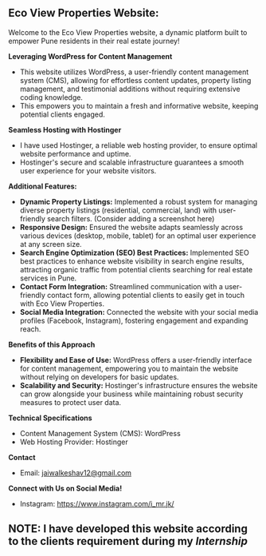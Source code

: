 ## Eco View Properties Website:

Welcome to the Eco View Properties website, a dynamic platform built to empower Pune residents in their real estate journey! 

**Leveraging WordPress for Content Management**

* This website utilizes WordPress, a user-friendly content management system (CMS), allowing for effortless content updates, property listing management, and testimonial additions without requiring extensive coding knowledge.
* This empowers you to maintain a fresh and informative website, keeping potential clients engaged.

**Seamless Hosting with Hostinger**

* I have used Hostinger, a reliable web hosting provider, to ensure optimal website performance and uptime. 
* Hostinger's secure and scalable infrastructure guarantees a smooth user experience for your website visitors.

**Additional Features:**

* **Dynamic Property Listings:** Implemented a robust system for managing diverse property listings (residential, commercial, land) with user-friendly search filters. (Consider adding a screenshot here)
* **Responsive Design:** Ensured the website adapts seamlessly across various devices (desktop, mobile, tablet) for an optimal user experience at any screen size.
* **Search Engine Optimization (SEO) Best Practices:** Implemented SEO best practices to enhance website visibility in search engine results, attracting organic traffic from potential clients searching for real estate services in Pune.
* **Contact Form Integration:** Streamlined communication with a user-friendly contact form, allowing potential clients to easily get in touch with Eco View Properties.
* **Social Media Integration:** Connected the website with your social media profiles (Facebook, Instagram), fostering engagement and expanding reach.

**Benefits of this Approach**

* **Flexibility and Ease of Use:** WordPress offers a user-friendly interface for content management, empowering you to maintain the website without relying on developers for basic updates.
* **Scalability and Security:** Hostinger's infrastructure ensures the website can grow alongside your business while maintaining robust security measures to protect user data.

**Technical Specifications**

* Content Management System (CMS): WordPress
* Web Hosting Provider: Hostinger


**Contact**

* Email: jaiwalkeshav12@gmail.com


**Connect with Us on Social Media!**

* Instagram: https://www.instagram.com/i_mr.jk/

## NOTE: I have developed this website according to the clients requirement during my *Internship*

